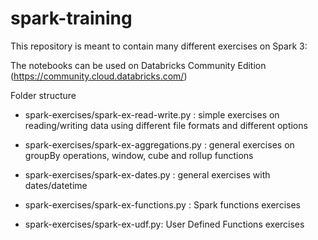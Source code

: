 # spark-training
This repository is meant to contain many different exercises on Spark 3:

The notebooks can be used on Databricks Community Edition (https://community.cloud.databricks.com/)

Folder structure

- spark-exercises/spark-ex-read-write.py : simple exercises on reading/writing data using different file formats and different options

- spark-exercises/spark-ex-aggregations.py : general exercises on groupBy operations, window, cube and rollup functions

- spark-exercises/spark-ex-dates.py : general exercises with dates/datetime

- spark-exercises/spark-ex-functions.py : Spark functions exercises

- spark-exercises/spark-ex-udf.py: User Defined Functions exercises
